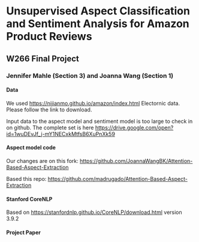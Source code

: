# Unsupervised Aspect Classification and Sentiment Analysis for Amazon Product Reviews
## W266 Final Project
### Jennifer Mahle (Section 3) and Joanna Wang (Section 1)

#### Data
We used https://nijianmo.github.io/amazon/index.html Electornic data. Please follow the link to download.

Input data to the aspect model and sentiment model is too large to check in on github. The complete set is here https://drive.google.com/open?id=1wuDEvJf_j-mY1NECxkMtfsB6XuPnXk59

#### Aspect model code
Our changes are on this fork: https://github.com/JoannaWangBK/Attention-Based-Aspect-Extraction

Based this repo: https://github.com/madrugado/Attention-Based-Aspect-Extraction

#### Stanford CoreNLP
Based on https://stanfordnlp.github.io/CoreNLP/download.html version 3.9.2

#### Project Paper 
